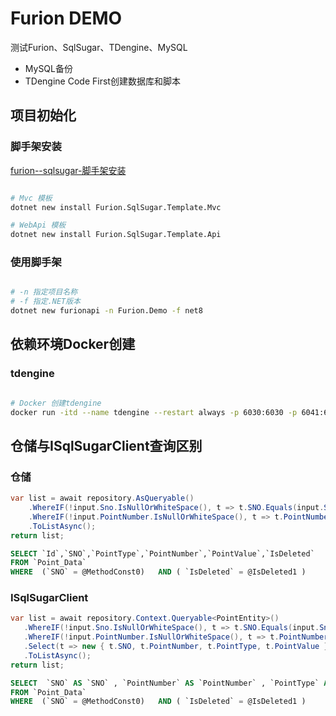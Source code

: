 # Furion DEMO
测试Furion、SqlSugar、TDengine、MySQL  
- MySQL备份
- TDengine Code First创建数据库和脚本

## 项目初始化
### 脚手架安装
[furion--sqlsugar-脚手架安装](https://furion.net/docs/template#2722-furion--sqlsugar-%E8%84%9A%E6%89%8B%E6%9E%B6%E5%AE%89%E8%A3%85)
``` bash

# Mvc 模板
dotnet new install Furion.SqlSugar.Template.Mvc

# WebApi 模板
dotnet new install Furion.SqlSugar.Template.Api
```

### 使用脚手架
``` bash

# -n 指定项目名称 
# -f 指定.NET版本
dotnet new furionapi -n Furion.Demo -f net8
```


## 依赖环境Docker创建
### tdengine
``` bash

# Docker 创建tdengine 
docker run -itd --name tdengine --restart always -p 6030:6030 -p 6041:6041 -p 6043:6043 -p 6044-6049:6044-6049 -p 6044-6045:6044-6045/udp -p 6060:6060 tdengine/tdengine:3.3.2.0
```

## 仓储与ISqlSugarClient查询区别

### 仓储

``` c#
var list = await repository.AsQueryable()
    .WhereIF(!input.Sno.IsNullOrWhiteSpace(), t => t.SNO.Equals(input.Sno))
    .WhereIF(!input.PointNumber.IsNullOrWhiteSpace(), t => t.PointNumber.Equals(input.PointNumber))
    .ToListAsync();
return list;
```



``` sql
SELECT `Id`,`SNO`,`PointType`,`PointNumber`,`PointValue`,`IsDeleted` 
FROM `Point_Data`  
WHERE  (`SNO` = @MethodConst0)   AND ( `IsDeleted` = @IsDeleted1 )
```

### ISqlSugarClient

``` c#
var list = await repository.Context.Queryable<PointEntity>()
   .WhereIF(!input.Sno.IsNullOrWhiteSpace(), t => t.SNO.Equals(input.Sno))
   .WhereIF(!input.PointNumber.IsNullOrWhiteSpace(), t => t.PointNumber.Equals(input.PointNumber))
   .Select(t => new { t.SNO, t.PointNumber, t.PointType, t.PointValue })
   .ToListAsync();
return list;
```



``` sql
SELECT  `SNO` AS `SNO` , `PointNumber` AS `PointNumber` , `PointType` AS `PointType` , `PointValue` AS `PointValue`  
FROM `Point_Data`  
WHERE  (`SNO` = @MethodConst0)   AND ( `IsDeleted` = @IsDeleted1 )
```